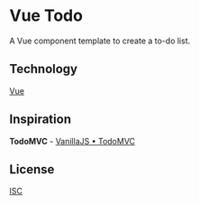 # Vue Todo
A Vue component template to create a to-do list.

## Technology
[Vue](https://vuejs.org/)

## Inspiration
**TodoMVC** - [VanillaJS • TodoMVC](http://todomvc.com/examples/vanillajs/)

## License
[ISC](https://github.com/adrienloup/vue-todo/blob/master/LICENSE.md)